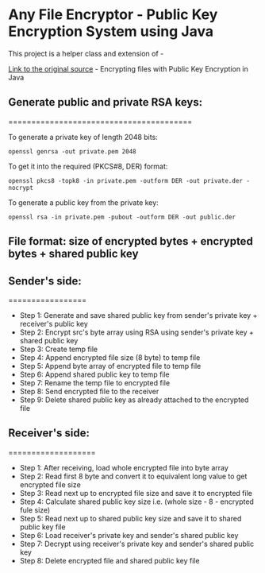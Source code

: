 # Any File Encryptor - Public Key Encryption System using Java

This project is a helper class and extension of -

[Link to the original source](http://www.macs.hw.ac.uk/~ml355/lore/pkencryption.htm) - Encrypting files with Public Key Encryption in Java


## Generate public and private RSA keys:

========================================

To generate a private key of length 2048 bits:

```
openssl genrsa -out private.pem 2048
```

To get it into the required (PKCS#8, DER) format:

```
openssl pkcs8 -topk8 -in private.pem -outform DER -out private.der -nocrypt
```

To generate a public key from the private key:

```
openssl rsa -in private.pem -pubout -outform DER -out public.der
```

## File format: size of encrypted bytes + encrypted bytes + shared public key

## Sender's side:

=================

* Step 1:		Generate and save shared public key from sender's private key + receiver's public key
* Step 2:		Encrypt src's byte array using RSA using sender's private key + shared public key
* Step 3:		Create temp file
* Step 4:		Append encrypted file size (8 byte) to temp file
* Step 5:		Append byte array of encrypted file to temp file
* Step 6:		Append shared public key to temp file
* Step 7:		Rename the temp file to encrypted file
* Step 8:		Send encrypted file to the receiver
* Step 9:		Delete shared public key as already attached to the encrypted file

## Receiver's side:

===================

* Step 1:		After receiving, load whole encrypted file into byte array
* Step 2:		Read first 8 byte and convert it to equivalent long value to get encrypted file size
* Step 3:		Read next up to encrypted file size and save it to encrypted file
* Step 4:		Calculate shared public key size i.e. (whole size - 8 - encrypted fule size)
* Step 5:		Read next up to shared public key size and save it to shared public key file
* Step 6:		Load receiver's private key and sender's shared public key
* Step 7:		Decrypt using receiver's private key and sender's shared public key
* Step 8:		Delete encrypted file and shared public key file

